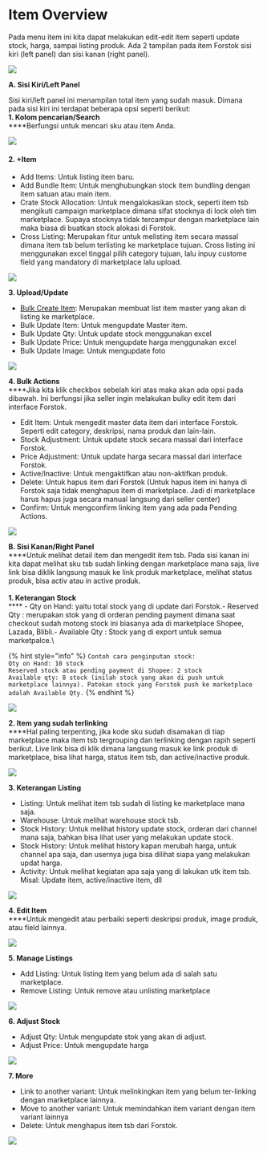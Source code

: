 # Item Overview

Pada menu item ini kita dapat melakukan edit-edit item seperti update stock, harga, sampai listing produk. Ada 2 tampilan pada item Forstok sisi kiri (left panel) dan sisi kanan (right panel).

![](https://s3.amazonaws.com/cdn.freshdesk.com/data/helpdesk/attachments/production/48062529743/original/Lj3N1SMQznfLkg-9ghCh1x\_yqQJ8UtW0fQ.png?1601730344)

**A. Sisi Kiri/Left Panel**

Sisi kiri/left panel ini menampilan total item yang sudah masuk. Dimana pada sisi kiri ini terdapat beberapa opsi seperti berikut:\
**1. Kolom pencarian/Search**\
****Berfungsi untuk mencari sku atau item Anda.

![](<../../.gitbook/assets/image (149).png>)

#### **2. +Item**

* Add Items: Untuk listing item baru.
* Add Bundle Item: Untuk menghubungkan stock item bundling dengan item satuan atau main item.
* Crate Stock Allocation: Untuk mengalokasikan stock, seperti item tsb mengikuti campaign marketplace dimana sifat stocknya di lock oleh tim marketplace. Supaya stocknya tidak tercampur dengan marketplace lain maka biasa di buatkan stock alokasi di Forstok.
* Cross Listing: Merupakan fitur untuk melisting item secara massal dimana item tsb belum terlisting ke marketplace tujuan. Cross listing ini menggunakan excel tinggal pilih category tujuan, lalu inpuy custome field yang mandatory di marketplace lalu upload.

![](<../../.gitbook/assets/image (204).png>)

**3. Upload/Update**

* [Bulk Create Item](add-master-product.md): Merupakan membuat list item master yang akan di listing ke marketplace.
* Bulk Update Item: Untuk mengupdate Master item.
* Bulk Update Qty: Untuk update stock menggunakan excel
* Bulk Update Price: Untuk mengupdate harga menggunakan excel
* Bulk Update Image: Untuk mengupdate foto

![](<../../.gitbook/assets/image (61).png>)

**4. Bulk Actions**\
****Jika kita klik checkbox sebelah kiri atas maka akan ada opsi pada dibawah. Ini berfungsi jika seller ingin melakukan bulky edit item dari interface Forstok.

* Edit Item: Untuk mengedit master data item dari interface Forstok. Seperti edit category, deskripsi, nama produk dan lain-lain.
* Stock Adjustment: Untuk update stock secara massal dari interface Forstok.
* Price Adjustment: Untuk update harga secara massal dari interface Forstok.
* Active/Inactive: Untuk mengaktifkan atau non-aktifkan produk.
* Delete: Untuk hapus item dari Forstok (Untuk hapus item ini hanya di Forstok saja tidak menghapus item di marketplace. Jadi di marketplace harus hapus juga secara manual langsung dari seller center)
* Confirm: Untuk mengconfirm linking item yang ada pada Pending Actions.

![](<../../.gitbook/assets/image (101).png>)

**B. Sisi Kanan/Right Panel**\
****Untuk melihat detail item dan mengedit item tsb. Pada sisi kanan ini kita dapat melihat sku tsb sudah linking dengan marketplace mana saja, live link bisa diklik langsung masuk ke link produk marketplace, melihat status produk, bisa activ atau in active produk.\
\
**1. Keterangan Stock**\
**** - Qty on Hand: yaitu total stock yang di update dari Forstok.- Reserved Qty : merupakan stok yang di orderan pending payment dimana saat checkout sudah motong stock ini biasanya ada di marketplace Shopee, Lazada, Blibli.- Available Qty : Stock yang di export untuk semua marketpalce.\


{% hint style="info" %}
`Contoh cara penginputan stock:`\
`Qty on Hand: 10 stock`\
`Reserved stock atau pending payment di Shopee: 2 stock`\
`Available qty: 8 stock (inilah stock yang akan di push untuk marketplace lainnya). Patokan stock yang Forstok push ke marketplace adalah Available Qty.`
{% endhint %}

![](<../../.gitbook/assets/image (270).png>)

**2. Item yang sudah terlinking**\
****Hal paling terpenting, jika kode sku sudah disamakan di tiap marketplace maka item tsb tergrouping dan terlinking dengan rapih seperti berikut. Live link bisa di klik dimana langsung masuk ke link produk di marketplace, bisa lihat harga, status item tsb, dan active/inactive produk.

![](<../../.gitbook/assets/image (186).png>)

**3. Keterangan Listing**

* Listing: Untuk melihat item tsb sudah di listing ke marketplace mana saja.
* Warehouse: Untuk melihat warehouse stock tsb.
* Stock History: Untuk melihat history update stock, orderan dari channel mana saja, bahkan bisa lihat user yang melakukan update stock.
* Stock History: Untuk melihat history kapan merubah harga, untuk channel apa saja, dan usernya juga bisa dilihat siapa yang melakukan updat harga.
* Activity: Untuk melihat kegiatan apa saja yang di lakukan utk item tsb. Misal: Update item, active/inactive item, dll

![](<../../.gitbook/assets/image (181).png>)

**4. Edit Item**\
****Untuk mengedit atau perbaiki seperti deskripsi produk, image produk, atau field lainnya.

![](<../../.gitbook/assets/image (261).png>)

**5. Manage Listings**

* Add Listing: Untuk listing item yang belum ada di salah satu marketplace.
* Remove Listing: Untuk remove atau unlisting marketplace

![](<../../.gitbook/assets/image (98).png>)

**6. Adjust Stock**

* Adjust Qty: Untuk mengupdate stok yang akan di adjust.
* Adjust Price: Untuk mengupdate harga

![](<../../.gitbook/assets/image (221).png>)

**7. More**

* Link to another variant: Untuk melinkingkan item yang belum ter-linking dengan marketplace lainnya.
* Move to another variant: Untuk memindahkan item variant dengan item variant lainnya
* Delete: Untuk menghapus item tsb dari Forstok.

![](<../../.gitbook/assets/image (118).png>)
